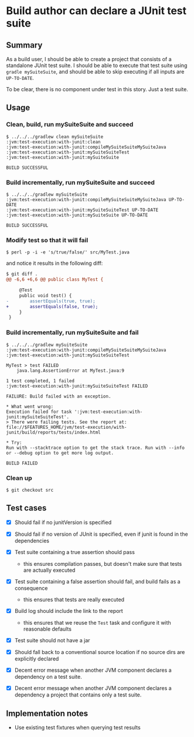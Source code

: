 # Build author can declare a JUnit test suite

## Summary

As a build user, I should be able to create a project that consists of a standalone JUnit test suite. I should be able to execute that test suite using `gradle mySuiteSuite`, and should be able to skip executing if all inputs are `UP-TO-DATE`.

To be clear, there is no component under test in this story. Just a test suite.

## Usage

### Clean, build, run mySuiteSuite and succeed

    $ ../../../gradlew clean mySuiteSuite
    :jvm:test-execution:with-junit:clean
    :jvm:test-execution:with-junit:compileMySuiteSuiteMySuiteJava
    :jvm:test-execution:with-junit:mySuiteSuiteTest
    :jvm:test-execution:with-junit:mySuiteSuite

    BUILD SUCCESSFUL


### Build incrementally, run mySuiteSuite and succeed

    $ ../../../gradlew mySuiteSuite
    :jvm:test-execution:with-junit:compileMySuiteSuiteMySuiteJava UP-TO-DATE
    :jvm:test-execution:with-junit:mySuiteSuiteTest UP-TO-DATE
    :jvm:test-execution:with-junit:mySuiteSuite UP-TO-DATE

    BUILD SUCCESSFUL


### Modify test so that it will fail

    $ perl -p -i -e 's/true/false/' src/MyTest.java

and notice it results in the following diff:

```diff
$ git diff .
@@ -6,6 +6,6 @@ public class MyTest {

     @Test
     public void test() {
-        assertEquals(true, true);
+        assertEquals(false, true);
     }
 }
```

### Build incrementally, run mySuiteSuite and fail

    $ ../../../gradlew mySuiteSuite
    :jvm:test-execution:with-junit:compileMySuiteSuiteMySuiteJava
    :jvm:test-execution:with-junit:mySuiteSuiteTest

    MyTest > test FAILED
        java.lang.AssertionError at MyTest.java:9

    1 test completed, 1 failed
    :jvm:test-execution:with-junit:mySuiteSuiteTest FAILED

    FAILURE: Build failed with an exception.

    * What went wrong:
    Execution failed for task ':jvm:test-execution:with-junit:mySuiteSuiteTest'.
    > There were failing tests. See the report at: file://$FEATURES_HOME/jvm/test-execution/with-junit/build/reports/tests/index.html

    * Try:
    Run with --stacktrace option to get the stack trace. Run with --info or --debug option to get more log output.

    BUILD FAILED


### Clean up

    $ git checkout src

## Test cases

 - [x] Should fail if no junitVersion is specified
 - [x] Should fail if no version of JUnit is specified, even if junit is found in the dependencies
 - [x] Test suite containing a true assertion should pass
   - this ensures compilation passes, but doesn't make sure that tests are actually executed
 - [x] Test suite containing a false assertion should fail, and build fails as a consequence
   - this ensures that tests are really executed
 - [x] Build log should include the link to the report
   - this ensures that we reuse the `Test` task and configure it with reasonable defaults
 - [x] Test suite should not have a jar
 - [x] Should fall back to a conventional source location if no source dirs are explicitly declared
 - [x] Decent error message when another JVM component declares a dependency on a test suite.
 - [x] Decent error message when another JVM component declares a dependency a project that contains only a test suite.


## Implementation notes

 - Use existing test fixtures when querying test results
